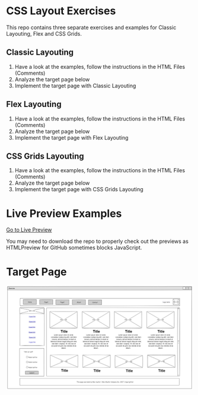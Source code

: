 # CSS Layout Exercises
This repo contains three separate exercises and examples for Classic Layouting, Flex and CSS Grids.

## Classic Layouting
1) Have a look at the examples, follow the instructions in the HTML Files (Comments)
2) Analyze the target page below
3) Implement the target page with Classic Layouting

## Flex Layouting
1) Have a look at the examples, follow the instructions in the HTML Files (Comments)
2) Analyze the target page below
3) Implement the target page with Flex Layouting

## CSS Grids Layouting
1) Have a look at the examples, follow the instructions in the HTML Files (Comments)
2) Analyze the target page below
3) Implement the target page with CSS Grids Layouting

# Live Preview Examples

[Go to Live Preview](https://raw.githubusercontent.com/itclub-oberland/it-club-css-layouts/master/index.html)

You may need to download the repo to properly check out the previews as HTMLPreview for GitHub sometimes blocks JavaScript.

# Target Page

![alt text](https://github.com/Zmote/it-club-css-layouts/blob/master/target_html.jpg "Taget Page")
